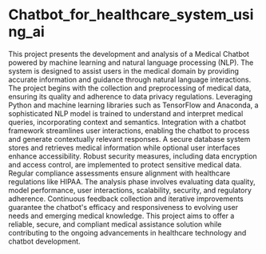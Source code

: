 # Chatbot_for_healthcare_system_using_ai
This project presents the development and analysis of a Medical Chatbot powered by machine learning and natural language processing (NLP). The system is designed to assist users in the medical domain by providing accurate information and guidance through natural language interactions. The project begins with the collection and preprocessing of medical data, ensuring its quality and adherence to data privacy regulations. Leveraging Python and machine learning libraries such as TensorFlow and Anaconda, a sophisticated NLP model is trained to understand and interpret medical queries, incorporating context and semantics. Integration with a chatbot framework streamlines user interactions, enabling the chatbot to process and generate contextually relevant responses. A secure database system stores and retrieves medical information while optional user interfaces enhance accessibility. Robust security measures, including data encryption and access control, are implemented to protect sensitive medical data. Regular compliance assessments ensure alignment with healthcare regulations like HIPAA. The analysis phase involves evaluating data quality, model performance, user interactions, scalability, security, and regulatory adherence. Continuous feedback collection and iterative improvements guarantee the chatbot's efficacy and responsiveness to evolving user needs and emerging medical knowledge. This project aims to offer a reliable, secure, and compliant medical assistance solution while contributing to the ongoing advancements in healthcare technology and chatbot development.
